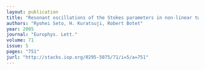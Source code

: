 ```yaml
---
layout: publication
title: "Resonant oscillations of the Stokes parameters in non-linear twisted birefringent media"
authors: "Ryohei Seto, H. Kuratsuji, Robert Botet"
year: 2005
journal: "Europhys. Lett."
volume: 71
issue: 5
pages: "751"
jurl: "http://stacks.iop.org/0295-5075/71/i=5/a=751"
---
```

